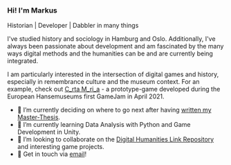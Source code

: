 ### Hi! I'm Markus

Historian | Developer | Dabbler in many things

I've studied history and sociology in Hamburg and Oslo. Additionally, I've always been passionate about development and am fascinated by the many ways digital methods and the humanities can be and are currently being integrated. 

I am particularly interested in the intersection of digital games and history, especially in remembrance culture and the museum context. For an example, check out [C_rta M_ri_a](https://wolfenswan.itch.io/hanse-game-jam-2021-carta-marina) - a prototype-game developed during the European Hansemuseums first GameJam in April 2021.

- 🔭 I’m currently deciding on where to go next after having [written my Master-Thesis](https://www.youtube.com/watch?v=_S5UpGx6470).
- 🌱 I’m currently learning Data Analysis with Python and Game Development in Unity.
- 👯 I’m looking to collaborate on the [Digital Humanities Link Repository](https://github.com/Wolfenswan/Digital-Humanities-Link-Repository) and interesting game projects.
- 💬 Get in touch via [email](&#x6d;&#x61;&#x69;&#x6c;&#x74;&#x6f;&#x3a;&#x6b;&#x6f;&#x6e;&#x74;&#x61;&#x6b;&#x74;&#x40;&#x6d;&#x61;&#x62;&#x61;&#x73;&#x73;&#x2e;&#x64;&#x65;)!

<!--
**Wolfenswan/Wolfenswan** is a ✨ _special_ ✨ repository because its `README.md` (this file) appears on your GitHub profile.

Here are some ideas to get you started:

- 🔭 I’m currently working on ...
- 🌱 I’m currently learning ...
- 👯 I’m looking to collaborate on ...
- 🤔 I’m looking for help with ...
- 💬 Ask me about ...
- 📫 How to reach me: ...
- 😄 Pronouns: ...
- ⚡ Fun fact: ...
-->


